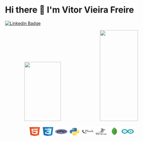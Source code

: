# Hi there 👋 I'm Vitor Vieira Freire
[![Linkedin Badge](https://img.shields.io/badge/-LinkedIn-blue?style=flat-square&logo=Linkedin&logoColor=white)](https://www.linkedin.com/in/vitor-vieira-freire/) 

<div align="center">  
  <img width="49%" height="195px" src="https://github-readme-stats.vercel.app/api?username=VIVF0&show_icons=true&theme=dark" /> 
  <img width="50%" height="300px" src="https://github-readme-stats.vercel.app/api/top-langs/?username=VIVF0&show_icons=true&theme=dark"/>
</div>

<div style="display: inline_block" align="center"><br>
  <img align="center" alt="HTML" height="30" width="40" src="https://raw.githubusercontent.com/devicons/devicon/master/icons/html5/html5-original.svg">
  <img align="center" alt="CSS" height="30" width="40" src="https://raw.githubusercontent.com/devicons/devicon/master/icons/css3/css3-original.svg">
  <!--
      <img align="center" alt="Csharp" height="30" width="40" src="https://raw.githubusercontent.com/devicons/devicon/master/icons/csharp/csharp-original.svg">
  -->
  <img align="center" alt="PHP" height="30" width="40" src="https://raw.githubusercontent.com/devicons/devicon/master/icons/php/php-original.svg">
  <img align="center" alt="Python" height="30" width="40" src="https://raw.githubusercontent.com/devicons/devicon/master/icons/python/python-original.svg">
  <img align="center" alt="Flask" height="30" width="40" src="https://raw.githubusercontent.com/devicons/devicon/master/icons/flask/flask-original-wordmark.svg">
  <img align="center" alt="SQLserver" height="30" width="40" src="https://raw.githubusercontent.com/devicons/devicon/master/icons/microsoftsqlserver/microsoftsqlserver-plain-wordmark.svg">
  <img align="center" alt="Mongo" height="30" width="40" src="https://raw.githubusercontent.com/devicons/devicon/master/icons/mongodb/mongodb-original.svg">
  <img align="center" alt="Arduino" height="30" width="40" src="https://raw.githubusercontent.com/devicons/devicon/master/icons/arduino/arduino-original.svg">
</div>
